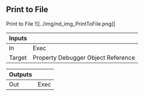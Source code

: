 ## Print to File
Print to File
![[../img/nd_img_PrintToFile.png]]

|Inputs||
|--|--|
| In | Exec |
| Target | Property Debugger Object Reference |

|Outputs||
|--|--|
| Out | Exec |
